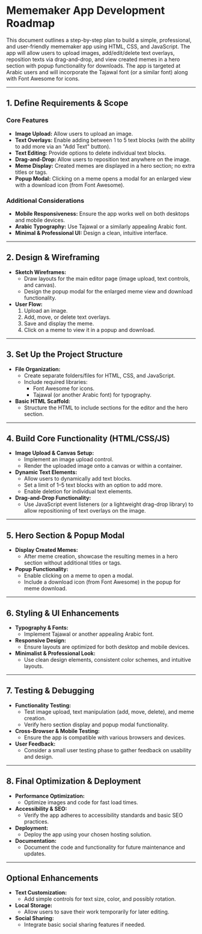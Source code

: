 # Mememaker App Development Roadmap

This document outlines a step-by-step plan to build a simple, professional, and user-friendly mememaker app using HTML, CSS, and JavaScript. The app will allow users to upload images, add/edit/delete text overlays, reposition texts via drag-and-drop, and view created memes in a hero section with popup functionality for downloads. The app is targeted at Arabic users and will incorporate the Tajawal font (or a similar font) along with Font Awesome for icons.

---

## 1. Define Requirements & Scope

### Core Features
- **Image Upload:** Allow users to upload an image.
- **Text Overlays:** Enable adding between 1 to 5 text blocks (with the ability to add more via an "Add Text" button).
- **Text Editing:** Provide options to delete individual text blocks.
- **Drag-and-Drop:** Allow users to reposition text anywhere on the image.
- **Meme Display:** Created memes are displayed in a hero section; no extra titles or tags.
- **Popup Modal:** Clicking on a meme opens a modal for an enlarged view with a download icon (from Font Awesome).

### Additional Considerations
- **Mobile Responsiveness:** Ensure the app works well on both desktops and mobile devices.
- **Arabic Typography:** Use Tajawal or a similarly appealing Arabic font.
- **Minimal & Professional UI:** Design a clean, intuitive interface.

---

## 2. Design & Wireframing

- **Sketch Wireframes:**
  - Draw layouts for the main editor page (image upload, text controls, and canvas).
  - Design the popup modal for the enlarged meme view and download functionality.
- **User Flow:**
  1. Upload an image.
  2. Add, move, or delete text overlays.
  3. Save and display the meme.
  4. Click on a meme to view it in a popup and download.

---

## 3. Set Up the Project Structure

- **File Organization:**
  - Create separate folders/files for HTML, CSS, and JavaScript.
  - Include required libraries:
    - Font Awesome for icons.
    - Tajawal (or another Arabic font) for typography.
- **Basic HTML Scaffold:**
  - Structure the HTML to include sections for the editor and the hero section.

---

## 4. Build Core Functionality (HTML/CSS/JS)

- **Image Upload & Canvas Setup:**
  - Implement an image upload control.
  - Render the uploaded image onto a canvas or within a container.
- **Dynamic Text Elements:**
  - Allow users to dynamically add text blocks.
  - Set a limit of 1–5 text blocks with an option to add more.
  - Enable deletion for individual text elements.
- **Drag-and-Drop Functionality:**
  - Use JavaScript event listeners (or a lightweight drag-drop library) to allow repositioning of text overlays on the image.

---

## 5. Hero Section & Popup Modal

- **Display Created Memes:**
  - After meme creation, showcase the resulting memes in a hero section without additional titles or tags.
- **Popup Functionality:**
  - Enable clicking on a meme to open a modal.
  - Include a download icon (from Font Awesome) in the popup for meme download.

---

## 6. Styling & UI Enhancements

- **Typography & Fonts:**
  - Implement Tajawal or another appealing Arabic font.
- **Responsive Design:**
  - Ensure layouts are optimized for both desktop and mobile devices.
- **Minimalist & Professional Look:**
  - Use clean design elements, consistent color schemes, and intuitive layouts.

---

## 7. Testing & Debugging

- **Functionality Testing:**
  - Test image upload, text manipulation (add, move, delete), and meme creation.
  - Verify hero section display and popup modal functionality.
- **Cross-Browser & Mobile Testing:**
  - Ensure the app is compatible with various browsers and devices.
- **User Feedback:**
  - Consider a small user testing phase to gather feedback on usability and design.

---

## 8. Final Optimization & Deployment

- **Performance Optimization:**
  - Optimize images and code for fast load times.
- **Accessibility & SEO:**
  - Verify the app adheres to accessibility standards and basic SEO practices.
- **Deployment:**
  - Deploy the app using your chosen hosting solution.
- **Documentation:**
  - Document the code and functionality for future maintenance and updates.

---

## Optional Enhancements

- **Text Customization:**
  - Add simple controls for text size, color, and possibly rotation.
- **Local Storage:**
  - Allow users to save their work temporarily for later editing.
- **Social Sharing:**
  - Integrate basic social sharing features if needed.

